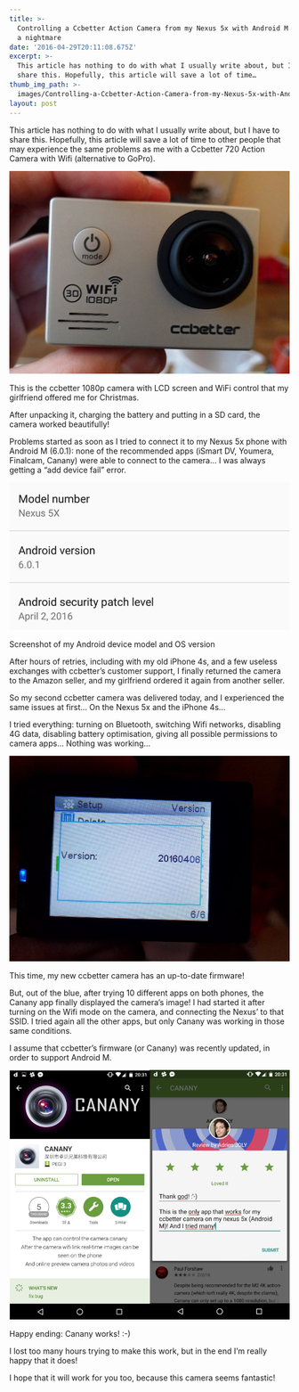 ```yaml
---
title: >-
  Controlling a Ccbetter Action Camera from my Nexus 5x with Android M — end of
  a nightmare
date: '2016-04-29T20:11:08.675Z'
excerpt: >-
  This article has nothing to do with what I usually write about, but I have to
  share this. Hopefully, this article will save a lot of time…
thumb_img_path: >-
  images/Controlling-a-Ccbetter-Action-Camera-from-my-Nexus-5x-with-Android-M---end-of-a-nightmare/1*ettaAo8uKqs1eGP4pRJJOw.jpeg
layout: post
---
```

This article has nothing to do with what I usually write about, but I have to share this. Hopefully, this article will save a lot of time to other people that may experience the same problems as me with a Ccbetter 720 Action Camera with Wifi (alternative to GoPro).

![](/images/Controlling-a-Ccbetter-Action-Camera-from-my-Nexus-5x-with-Android-M---end-of-a-nightmare/1*ettaAo8uKqs1eGP4pRJJOw.jpeg)

<figcaption>This is the ccbetter 1080p camera with LCD screen and WiFi control that my girlfriend offered me for Christmas.</figcaption>

After unpacking it, charging the battery and putting in a SD card, the camera worked beautifully!

Problems started as soon as I tried to connect it to my Nexus 5x phone with Android M (6.0.1): none of the recommended apps (iSmart DV, Youmera, Finalcam, Canany) were able to connect to the camera… I was always getting a “add device fail” error.

![](/images/Controlling-a-Ccbetter-Action-Camera-from-my-Nexus-5x-with-Android-M---end-of-a-nightmare/1*N6TbPHNkSfpQ7wP4m50mIA.png)

<figcaption>Screenshot of my Android device model and OS&nbsp;version</figcaption>

After hours of retries, including with my old iPhone 4s, and a few useless exchanges with ccbetter’s customer support, I finally returned the camera to the Amazon seller, and my girlfriend ordered it again from another seller.

So my second ccbetter camera was delivered today, and I experienced the same issues at first… On the Nexus 5x and the iPhone 4s…

I tried everything: turning on Bluetooth, switching Wifi networks, disabling 4G data, disabling battery optimisation, giving all possible permissions to camera apps… Nothing was working…

![](/images/Controlling-a-Ccbetter-Action-Camera-from-my-Nexus-5x-with-Android-M---end-of-a-nightmare/1*I7P8blMMXT1XDHQ4RPSTsQ.jpeg)

<figcaption>This time, my new ccbetter camera has an up-to-date firmware!</figcaption>

But, out of the blue, after trying 10 different apps on both phones, the Canany app finally displayed the camera’s image! I had started it after turning on the Wifi mode on the camera, and connecting the Nexus’ to that SSID. I tried again all the other apps, but only Canany was working in those same conditions.

I assume that ccbetter’s firmware (or Canany) was recently updated, in order to support Android M.

![](/images/Controlling-a-Ccbetter-Action-Camera-from-my-Nexus-5x-with-Android-M---end-of-a-nightmare/1*9wc2iYExETZV6ii9OEvWpw.png)

<figcaption>Happy ending: Canany works!&nbsp;:-)</figcaption>

I lost too many hours trying to make this work, but in the end I’m really happy that it does!

I hope that it will work for you too, because this camera seems fantastic!
